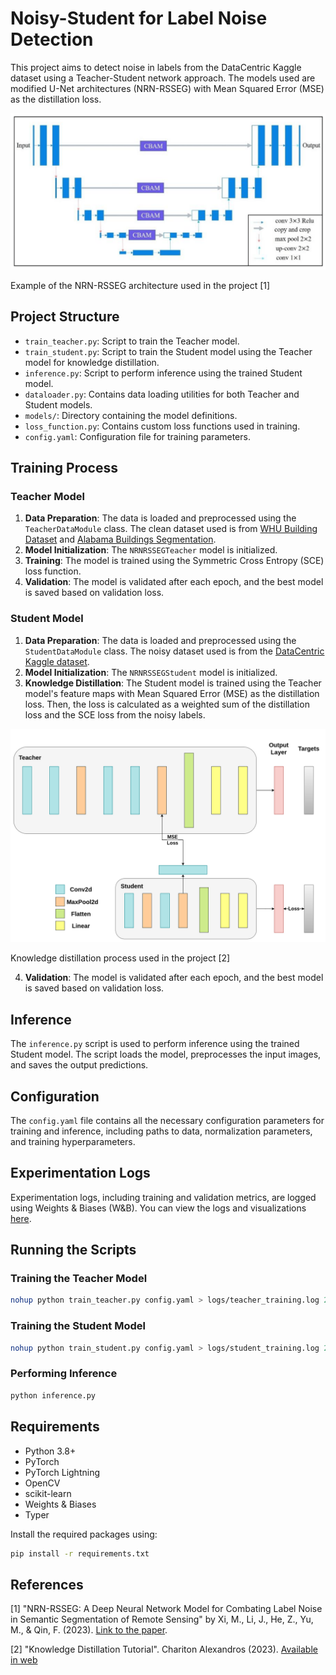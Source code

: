 # Noisy-Student for Label Noise Detection

This project aims to detect noise in labels from the DataCentric Kaggle dataset using a Teacher-Student network approach. The models used are modified U-Net architectures (NRN-RSSEG) with Mean Squared Error (MSE) as the distillation loss.

<p align="center">
  <img src="assets/NRN_RSSEG.png" alt="NRN-RSSEG" width="800"/>
</p>
Example of the NRN-RSSEG architecture used in the project [1]

## Project Structure

- `train_teacher.py`: Script to train the Teacher model.
- `train_student.py`: Script to train the Student model using the Teacher model for knowledge distillation.
- `inference.py`: Script to perform inference using the trained Student model.
- `dataloader.py`: Contains data loading utilities for both Teacher and Student models.
- `models/`: Directory containing the model definitions.
- `loss_function.py`: Contains custom loss functions used in training.
- `config.yaml`: Configuration file for training parameters.

## Training Process

### Teacher Model

1. **Data Preparation**: The data is loaded and preprocessed using the `TeacherDataModule` class. The clean dataset used is from [WHU Building Dataset](https://www.kaggle.com/datasets/xiaoqian970429/whu-building-dataset) and [Alabama Buildings Segmentation](https://www.kaggle.com/datasets/meowmeowplus/alabama-buildings-segmentation).
2. **Model Initialization**: The `NRNRSSEGTeacher` model is initialized.
3. **Training**: The model is trained using the Symmetric Cross Entropy (SCE) loss function.
4. **Validation**: The model is validated after each epoch, and the best model is saved based on validation loss.

### Student Model

1. **Data Preparation**: The data is loaded and preprocessed using the `StudentDataModule` class. The noisy dataset used is from the [DataCentric Kaggle dataset](https://www.kaggle.com/competitions/data-centric-land-cover-classification-challenge/data).
2. **Model Initialization**: The `NRNRSSEGStudent` model is initialized.
3. **Knowledge Distillation**: The Student model is trained using the Teacher model's feature maps with Mean Squared Error (MSE) as the distillation loss. Then, the loss is calculated as a weighted sum of the distillation loss and the SCE loss from the noisy labels. 

<p align="center">
  <img src="assets/knowledge_distillation.png" alt="Knowledge distillation" width="800"/>
</p>

Knowledge distillation process used in the project [2]

4. **Validation**: The model is validated after each epoch, and the best model is saved based on validation loss.

## Inference

The `inference.py` script is used to perform inference using the trained Student model. The script loads the model, preprocesses the input images, and saves the output predictions.

## Configuration

The `config.yaml` file contains all the necessary configuration parameters for training and inference, including paths to data, normalization parameters, and training hyperparameters.

## Experimentation Logs

Experimentation logs, including training and validation metrics, are logged using Weights & Biases (W&B). You can view the logs and visualizations [here](https://wandb.ai/scigeo/RSSEG-UNet-Teacher-Student-Training).

## Running the Scripts

### Training the Teacher Model

```bash
nohup python train_teacher.py config.yaml > logs/teacher_training.log 2>&1 &
```

### Training the Student Model

```bash
nohup python train_student.py config.yaml > logs/student_training.log 2>&1 &
```

### Performing Inference

```bash
python inference.py
```

## Requirements

- Python 3.8+
- PyTorch
- PyTorch Lightning
- OpenCV
- scikit-learn
- Weights & Biases
- Typer

Install the required packages using:

```bash
pip install -r requirements.txt
```

## References
[1] "NRN-RSSEG: A Deep Neural Network Model for Combating Label Noise in Semantic Segmentation of Remote Sensing" by Xi, M., Li, J., He, Z., Yu, M., & Qin, F. (2023). [Link to the paper](https://doi.org/10.3390/rs15010108).

[2] "Knowledge Distillation Tutorial". Chariton Alexandros (2023). [Available in web](https://pytorch.org/tutorials/beginner/knowledge_distillation_tutorial.html)